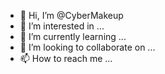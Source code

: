 - 👋 Hi, I’m @CyberMakeup
- 👀 I’m interested in ...
- 🌱 I’m currently learning ...
- 💞️ I’m looking to collaborate on ...
- 📫 How to reach me ...

<!---
CyberMakeup/CyberMakeup is a ✨ special ✨ repository because its `README.md` (this file) appears on your GitHub profile.
You can click the Preview link to take a look at your changes.
--->
